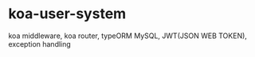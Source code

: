 # koa-user-system

koa middleware, koa router, typeORM MySQL, JWT(JSON WEB TOKEN), exception handling
